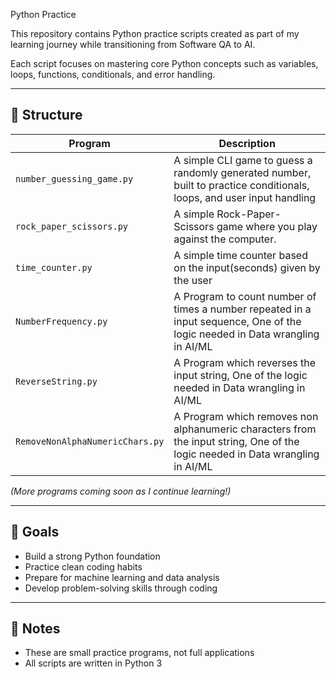 Python Practice

This repository contains Python practice scripts created as part of my learning journey while transitioning from Software QA to AI.

Each script focuses on mastering core Python concepts such as variables, loops, functions, conditionals, and error handling.

---

## 📂 Structure

| Program | Description |
|---------|-------------|
| `number_guessing_game.py` | A simple CLI game to guess a randomly generated number, built to practice conditionals, loops, and user input handling |
| `rock_paper_scissors.py` | A simple Rock-Paper-Scissors game where you play against the computer. |
| `time_counter.py` | A simple time counter based on the input(seconds) given by the user |
| `NumberFrequency.py` | A Program to count number of times a number repeated in a input sequence, One of the logic needed in Data wrangling in AI/ML |
| `ReverseString.py` | A Program which reverses the input string, One of the logic needed in Data wrangling in AI/ML |
| `RemoveNonAlphaNumericChars.py` | A Program which removes non alphanumeric characters from the input string, One of the logic needed in Data wrangling in AI/ML |


*(More programs coming soon as I continue learning!)*

---

## 🚀 Goals

- Build a strong Python foundation
- Practice clean coding habits
- Prepare for machine learning and data analysis
- Develop problem-solving skills through coding

---

## 📌 Notes

- These are small practice programs, not full applications
- All scripts are written in Python 3
